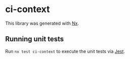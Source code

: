 # ci-context

This library was generated with [Nx](https://nx.dev).

## Running unit tests

Run `nx test ci-context` to execute the unit tests via [Jest](https://jestjs.io).
